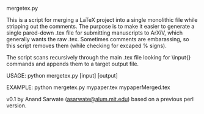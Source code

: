 mergetex.py

This is a script for merging a LaTeX project into a single 
monolithic file while stripping out the comments.  The purpose is 
to make it easier to generate a single pared-down .tex file for
submitting manuscripts to ArXiV, which generally wants the raw
.tex.  Sometimes comments are embarassing, so this script removes
them (while checking for excaped \% signs).

The script scans recursively through the main .tex file looking
for \input{} commands and appends them to a target output file.

USAGE:
     python mergetex.py  [input]  [output]

EXAMPLE:
     python mergetex.py  mypaper.tex  mypaperMerged.tex

v0.1 by Anand Sarwate (asarwate@alum.mit.edu) based on a previous
perl version.
